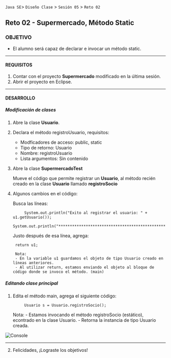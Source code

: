  
 `Java SE`> `Diseño Clase` > `Sesión 05` > `Reto 02`

## Reto 02 - Supermercado, Método Static

### OBJETIVO

- El alumno será capaz de declarar e invocar un método static.

<hr>

#### REQUISITOS

1. Contar con el proyecto <b>Supermercado</b> modificado en la última sesión.
2. Abrir el proyecto en Eclipse.

<hr>

#### DESARROLLO

##### Modificación de clases

1. Abre la clase <b>Usuario</b>.
2. Declara el método registroUsuario, requisitos:

   <ul>
        <li> Modficadores de acceso: public, static
        <li> Tipo de retorno: Usuario
        <li> Nombre: registroUsuario
        <li> Lista argumentos: Sin contenido
   </ul>
           		                        
3. Abre la clase <b>SupermercadoTest</b>
   
   Mueve el código que permite registrar un <b>Usuario</b>, al método recién creado en la clase <b>Usuario</b> llamado <b>registroSocio</b>
   
4. Algunos cambios en el código:

   Busca las líneas: 

        	System.out.println("Éxito al registrar el usuario: " + u1.getUsuario());
		System.out.println("*************************************************");
   
   Justo después de esa línea, agrega:
   
        return u1;
        
        Nota: 
        - En la variable u1 guardamos el objeto de tipo Usuario creado en líneas anteriores.
        - Al utilizar return, estamos enviando el objeto al bloque de código donde se invoco el método. (main)
   
        
##### Editando clase principal

1. Edita el método main, agrega el siguiente código:

	        Usuario s = Usuario.registroSocio();

   Nota: 
        - Estamos invocando el método registroSocio (estático), econtrado en la clase Usuario. 
        - Retorna la instancia de tipo Usuario creada.

![Console](https://user-images.githubusercontent.com/56565204/67607717-134e0980-f74b-11e9-8926-ccd47a426532.png)

<hr>

2. Felicidades, ¡Lograste los objetivos!
